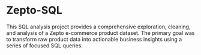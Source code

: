 # Zepto-SQL
This SQL analysis project provides a comprehensive exploration, cleaning, and analysis of a Zepto e-commerce product dataset. The primary goal was to transform raw product data into actionable business insights using a series of focused SQL queries.
